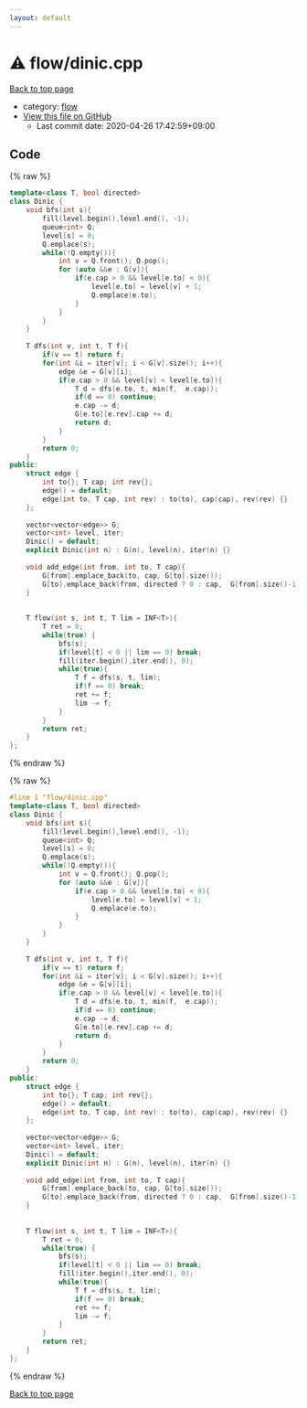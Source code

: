 ```yaml
---
layout: default
---
```


<!-- mathjax config similar to math.stackexchange -->
<script type="text/javascript" async
  src="https://cdnjs.cloudflare.com/ajax/libs/mathjax/2.7.5/MathJax.js?config=TeX-MML-AM_CHTML">
</script>
<script type="text/x-mathjax-config">
  MathJax.Hub.Config({
    TeX: { equationNumbers: { autoNumber: "AMS" }},
    tex2jax: {
      inlineMath: [ ['$','$'] ],
      processEscapes: true
    },
    "HTML-CSS": { matchFontHeight: false },
    displayAlign: "left",
    displayIndent: "2em"
  });
</script>

<script type="text/javascript" src="https://cdnjs.cloudflare.com/ajax/libs/jquery/3.4.1/jquery.min.js"></script>
<script src="https://cdn.jsdelivr.net/npm/jquery-balloon-js@1.1.2/jquery.balloon.min.js" integrity="sha256-ZEYs9VrgAeNuPvs15E39OsyOJaIkXEEt10fzxJ20+2I=" crossorigin="anonymous"></script>
<script type="text/javascript" src="../../assets/js/copy-button.js"></script>
<link rel="stylesheet" href="../../assets/css/copy-button.css" />


# :warning: flow/dinic.cpp

<a href="../../index.html">Back to top page</a>

* category: <a href="../../index.html#cff5497121104c2b8e0cb41ed2083a9b">flow</a>
* <a href="{{ site.github.repository_url }}/blob/master/flow/dinic.cpp">View this file on GitHub</a>
    - Last commit date: 2020-04-26 17:42:59+09:00




## Code

<a id="unbundled"></a>
{% raw %}
```cpp
template<class T, bool directed>
class Dinic {
    void bfs(int s){
        fill(level.begin(),level.end(), -1);
        queue<int> Q;
        level[s] = 0;
        Q.emplace(s);
        while(!Q.empty()){
            int v = Q.front(); Q.pop();
            for (auto &&e : G[v]){
                if(e.cap > 0 && level[e.to] < 0){
                    level[e.to] = level[v] + 1;
                    Q.emplace(e.to);
                }
            }
        }
    }
 
    T dfs(int v, int t, T f){
        if(v == t) return f;
        for(int &i = iter[v]; i < G[v].size(); i++){
            edge &e = G[v][i];
            if(e.cap > 0 && level[v] < level[e.to]){
                T d = dfs(e.to, t, min(f,  e.cap));
                if(d == 0) continue;
                e.cap -= d;
                G[e.to][e.rev].cap += d;
                return d;
            }
        }
        return 0;
    }
public:
    struct edge {
        int to{}; T cap; int rev{};
        edge() = default;
        edge(int to, T cap, int rev) : to(to), cap(cap), rev(rev) {}
    };
 
    vector<vector<edge>> G;
    vector<int> level, iter;
    Dinic() = default;
    explicit Dinic(int n) : G(n), level(n), iter(n) {}
 
    void add_edge(int from, int to, T cap){
        G[from].emplace_back(to, cap, G[to].size());
        G[to].emplace_back(from, directed ? 0 : cap,  G[from].size()-1);
    }
 
 
    T flow(int s, int t, T lim = INF<T>){
        T ret = 0;
        while(true) {
            bfs(s);
            if(level[t] < 0 || lim == 0) break;
            fill(iter.begin(),iter.end(), 0);
            while(true){
                T f = dfs(s, t, lim);
                if(f == 0) break;
                ret += f;
                lim -= f;
            }
        }
        return ret;
    }
};
```
{% endraw %}

<a id="bundled"></a>
{% raw %}
```cpp
#line 1 "flow/dinic.cpp"
template<class T, bool directed>
class Dinic {
    void bfs(int s){
        fill(level.begin(),level.end(), -1);
        queue<int> Q;
        level[s] = 0;
        Q.emplace(s);
        while(!Q.empty()){
            int v = Q.front(); Q.pop();
            for (auto &&e : G[v]){
                if(e.cap > 0 && level[e.to] < 0){
                    level[e.to] = level[v] + 1;
                    Q.emplace(e.to);
                }
            }
        }
    }
 
    T dfs(int v, int t, T f){
        if(v == t) return f;
        for(int &i = iter[v]; i < G[v].size(); i++){
            edge &e = G[v][i];
            if(e.cap > 0 && level[v] < level[e.to]){
                T d = dfs(e.to, t, min(f,  e.cap));
                if(d == 0) continue;
                e.cap -= d;
                G[e.to][e.rev].cap += d;
                return d;
            }
        }
        return 0;
    }
public:
    struct edge {
        int to{}; T cap; int rev{};
        edge() = default;
        edge(int to, T cap, int rev) : to(to), cap(cap), rev(rev) {}
    };
 
    vector<vector<edge>> G;
    vector<int> level, iter;
    Dinic() = default;
    explicit Dinic(int n) : G(n), level(n), iter(n) {}
 
    void add_edge(int from, int to, T cap){
        G[from].emplace_back(to, cap, G[to].size());
        G[to].emplace_back(from, directed ? 0 : cap,  G[from].size()-1);
    }
 
 
    T flow(int s, int t, T lim = INF<T>){
        T ret = 0;
        while(true) {
            bfs(s);
            if(level[t] < 0 || lim == 0) break;
            fill(iter.begin(),iter.end(), 0);
            while(true){
                T f = dfs(s, t, lim);
                if(f == 0) break;
                ret += f;
                lim -= f;
            }
        }
        return ret;
    }
};

```
{% endraw %}

<a href="../../index.html">Back to top page</a>

